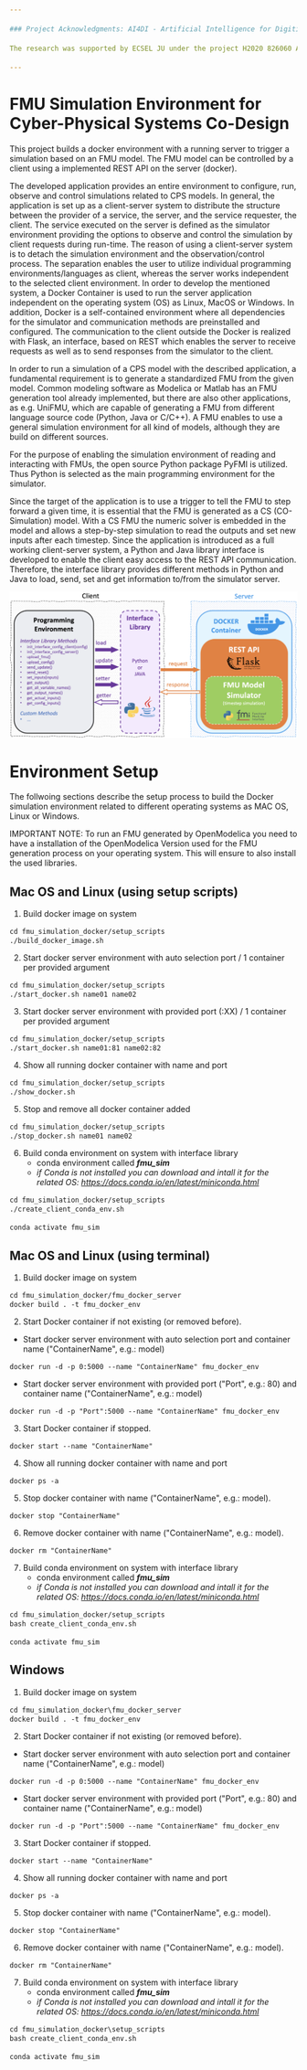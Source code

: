 ```yaml
---

### Project Acknowledgments: AI4DI - Artificial Intelligence for Digitising Industry

The research was supported by ECSEL JU under the project H2020 826060 AI4DI - Artificial Intelligence for Digitising Industry. AI4DI is funded by the Austrian Federal Ministry of Transport, Innovation and Technology (BMVIT) under the program ”ICT of the Future” between May 2019 and April 2022. More information can be retrieved from https://iktderzukunft.at/en/.

---
```


# FMU Simulation Environment for Cyber-Physical Systems Co-Design

This project builds a docker environment with a running server to trigger a simulation based on an FMU model. The FMU model can be controlled by a client using a implemented REST API on the server (docker).

The developed application provides an entire environment to configure, run, observe and control simulations related to CPS models. In general, the application is set up as a client-server system to distribute the structure between the provider of a service, the server, and the service requester, the client. The service executed on the server is defined as the simulator environment providing the options to observe and control the simulation by client requests during run-time. The reason of using a client-server system is to detach the simulation environment and the observation/control process. The separation enables the user to utilize individual programming environments/languages as client, whereas the server works independent to the selected client environment. In order to develop the mentioned system, a Docker Container is used to run the server application independent on the operating system (OS) as Linux, MacOS or Windows. In addition, Docker is a self-contained environment where all dependencies for the simulator and communication methods are preinstalled and configured. The communication to the client outside the Docker is realized with Flask, an interface, based on REST which enables the server to receive requests as well as to send responses from the simulator to the client. 

In order to run a simulation of a CPS model with the described application, a fundamental requirement is to generate a standardized FMU from the given model. Common modeling software as Modelica or Matlab has an FMU generation tool already implemented, but there are also other applications, as e.g. UniFMU, which are capable of generating a FMU from different language source code (Python, Java or C/C++). A FMU enables to use a general simulation environment for all kind of models, although they are build on different sources.

For the purpose of enabling the simulation environment of reading and interacting with FMUs, the open source Python package PyFMI is utilized. Thus Python is selected as the main programming environment for the simulator.

Since the target of the application is to use a trigger to tell the FMU to step forward a given time, it is essential that the FMU is generated as a CS (CO-Simulation) model. With a CS FMU the numeric solver is embedded in the model and allows a step-by-step simulation to read the outputs and set new inputs after each timestep. 
Since the application is introduced as a full working client-server system, a Python and Java library interface is developed to enable the client easy access to the REST API communication. Therefore, the interface library provides different methods in Python and Java to load, send, set and get information to/from the simulator server.

![FMU simulation client server environment](/docu/client_server.png "FMU simulation client server environment")

# Environment Setup
The follwoing sections describe the setup process to build the Docker simulation environment related to different operating systems as MAC OS, Linux or Windows. 

IMPORTANT NOTE: To run an FMU generated by OpenModelica you need to have a installation of the OpenModelica Version used for the FMU generation process on your operating system. This will ensure to also install the used libraries.  

## Mac OS and Linux (using setup scripts)
1. Build docker image on system
```
cd fmu_simulation_docker/setup_scripts
./build_docker_image.sh
```

2. Start docker server environment with auto selection port / 1 container per provided argument
```
cd fmu_simulation_docker/setup_scripts
./start_docker.sh name01 name02
```

3. Start docker server environment with provided port (:XX) / 1
container per provided argument
```
cd fmu_simulation_docker/setup_scripts
./start_docker.sh name01:81 name02:82
```

4. Show all running docker container with name and port
```
cd fmu_simulation_docker/setup_scripts
./show_docker.sh
```

5. Stop and remove all docker container added
```
cd fmu_simulation_docker/setup_scripts
./stop_docker.sh name01 name02
```

6. Build conda environment on system with interface library 
    - conda environment called **_fmu_sim_**
    - _if Conda is not installed you can download and intall it for the related OS: https://docs.conda.io/en/latest/miniconda.html_
```
cd fmu_simulation_docker/setup_scripts
./create_client_conda_env.sh

conda activate fmu_sim
```
## Mac OS and Linux (using terminal)

1. Build docker image on system
```
cd fmu_simulation_docker/fmu_docker_server
docker build . -t fmu_docker_env
```

2. Start Docker container if not existing (or removed before).

- Start docker server environment with auto selection port and container name ("ContainerName", e.g.: model)
```
docker run -d -p 0:5000 --name "ContainerName" fmu_docker_env
```

    
- Start docker server environment with provided port ("Port", e.g.: 80) and container name ("ContainerName", e.g.: model)
```
docker run -d -p "Port":5000 --name "ContainerName" fmu_docker_env
```

3. Start Docker container if stopped.
```
docker start --name "ContainerName"
```

4. Show all running docker container with name and port
```
docker ps -a
```

5. Stop docker container with name ("ContainerName", e.g.: model).
```
docker stop "ContainerName"
```

6. Remove docker container with name ("ContainerName", e.g.: model).
```
docker rm "ContainerName"
```

7. Build conda environment on system with interface library 
    - conda environment called **_fmu_sim_**
    - _if Conda is not installed you can download and intall it for the related OS: https://docs.conda.io/en/latest/miniconda.html_
```
cd fmu_simulation_docker/setup_scripts
bash create_client_conda_env.sh

conda activate fmu_sim
```

## Windows

1. Build docker image on system
```
cd fmu_simulation_docker\fmu_docker_server
docker build . -t fmu_docker_env
```

2. Start Docker container if not existing (or removed before).

- Start docker server environment with auto selection port and container name ("ContainerName", e.g.: model)
```
docker run -d -p 0:5000 --name "ContainerName" fmu_docker_env
```

    
- Start docker server environment with provided port ("Port", e.g.: 80) and container name ("ContainerName", e.g.: model)
```
docker run -d -p "Port":5000 --name "ContainerName" fmu_docker_env
```

3. Start Docker container if stopped.
```
docker start --name "ContainerName"
```

4. Show all running docker container with name and port
```
docker ps -a
```

5. Stop docker container with name ("ContainerName", e.g.: model).
```
docker stop "ContainerName"
```

6. Remove docker container with name ("ContainerName", e.g.: model).
```
docker rm "ContainerName"
```

7. Build conda environment on system with interface library 
    - conda environment called **_fmu_sim_**
    - _if Conda is not installed you can download and intall it for the related OS: https://docs.conda.io/en/latest/miniconda.html_
```
cd fmu_simulation_docker\setup_scripts
bash create_client_conda_env.sh

conda activate fmu_sim
```
